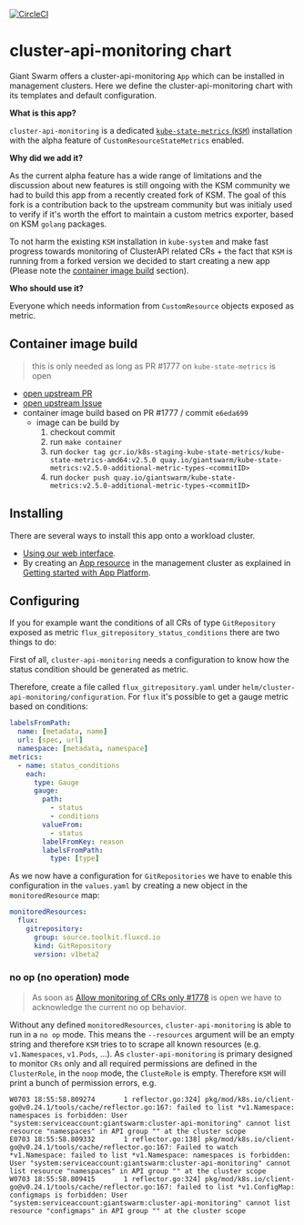 [![CircleCI](https://circleci.com/gh/giantswarm/cluster-api-monitoring-app.svg?style=shield)](https://circleci.com/gh/giantswarm/cluster-api-monitoring-app)

# cluster-api-monitoring chart

Giant Swarm offers a cluster-api-monitoring `App` which can be installed in management clusters.
Here we define the cluster-api-monitoring chart with its templates and default configuration.

**What is this app?**

`cluster-api-monitoring` is a dedicated [`kube-state-metrics` (`KSM`)](https://github.com/kubernetes/kube-state-metrics) installation with the alpha feature of `CustomResourceStateMetrics` enabled.

**Why did we add it?**

As the current alpha feature has a wide range of limitations and the discussion about new features is still ongoing with the KSM community we had to build this app from a recently created fork of KSM. The goal of this fork is a contribution back to the upstream community but was initialy used to verify if it's worth the effort to maintain a custom metrics exporter, based on KSM `golang` packages.

To not harm the existing `KSM` installation in `kube-system` and make fast progress towards monitoring of ClusterAPI related CRs + the fact that `KSM` is running from a forked version we decided to start creating a new app (Please note the [container image build](#container-image-build) section).

**Who should use it?**

Everyone which needs information from `CustomResource` objects exposed as metric.

## Container image build

> this is only needed as long as PR #1777 on `kube-state-metrics` is open

- [open upstream PR](https://github.com/kubernetes/kube-state-metrics/pull/1777)
- [open upstream Issue](https://github.com/kubernetes/kube-state-metrics/issues/1755)
- container image build based on PR #1777 / commit `e6eda699`
  - image can be build by
    1. checkout commit
    1. run `make container`
    1. run `docker tag gcr.io/k8s-staging-kube-state-metrics/kube-state-metrics-amd64:v2.5.0 quay.io/giantswarm/kube-state-metrics:v2.5.0-additional-metric-types-<commitID>`
    1. run `docker push quay.io/giantswarm/kube-state-metrics:v2.5.0-additional-metric-types-<commitID>`

## Installing

There are several ways to install this app onto a workload cluster.

- [Using our web interface](https://docs.giantswarm.io/ui-api/web/app-platform/#installing-an-app).
- By creating an [App resource](https://docs.giantswarm.io/ui-api/management-api/crd/apps.application.giantswarm.io/) in the management cluster as explained in [Getting started with App Platform](https://docs.giantswarm.io/app-platform/getting-started/).

## Configuring

If you for example want the conditions of all CRs of type `GitRepository` exposed as metric `flux_gitrepository_status_conditions` there are two things to do:

First of all, `cluster-api-monitoring` needs a configuration to know how the status condition should be generated as metric.

Therefore, create a file called `flux_gitrepository.yaml` under `helm/cluster-api-monitoring/configuration`. For `flux` it's possible to get a gauge metric based on conditions:

```yaml
labelsFromPath:
  name: [metadata, name]
  url: [spec, url]
  namespace: [metadata, namespace]
metrics:
  - name: status_conditions
    each:
      type: Gauge
      gauge:
        path:
          - status
          - conditions
        valueFrom:
          - status
        labelFromKey: reason
        labelsFromPath:
          type: [type]
```

As we now have a configuration for `GitRepositories` we have to enable this configuration in the `values.yaml` by creating a new object in the `monitoredResource` map:

```yaml
monitoredResources:
  flux:
    gitrepository:
      group: source.toolkit.fluxcd.io
      kind: GitRepository
      version: v1beta2
```

### no op (no operation) mode

> As soon as [Allow monitoring of CRs only #1778](https://github.com/kubernetes/kube-state-metrics/issues/1778) is open we have to acknowledge the current no op behavior.

Without any defined `monitoredResources`, `cluster-api-monitoring` is able to run in a `no op` mode. This means the `--resources` argument will be an empty string and therefore `KSM` tries to to scrape all known resources (e.g. `v1.Namespaces`, `v1.Pods`, ...). As `cluster-api-monitoring` is primary designed to monitor `CRs` only and all required permissions are defined in the `ClusterRole`, in the `noop` mode, the `ClusteRole` is empty. Therefore `KSM` will print a bunch of permission errors, e.g. 

```
W0703 18:55:58.809274       1 reflector.go:324] pkg/mod/k8s.io/client-go@v0.24.1/tools/cache/reflector.go:167: failed to list *v1.Namespace: namespaces is forbidden: User "system:serviceaccount:giantswarm:cluster-api-monitoring" cannot list resource "namespaces" in API group "" at the cluster scope
E0703 18:55:58.809332       1 reflector.go:138] pkg/mod/k8s.io/client-go@v0.24.1/tools/cache/reflector.go:167: Failed to watch *v1.Namespace: failed to list *v1.Namespace: namespaces is forbidden: User "system:serviceaccount:giantswarm:cluster-api-monitoring" cannot list resource "namespaces" in API group "" at the cluster scope
W0703 18:55:58.809415       1 reflector.go:324] pkg/mod/k8s.io/client-go@v0.24.1/tools/cache/reflector.go:167: failed to list *v1.ConfigMap: configmaps is forbidden: User "system:serviceaccount:giantswarm:cluster-api-monitoring" cannot list resource "configmaps" in API group "" at the cluster scope                                      
```
